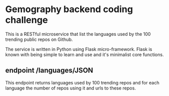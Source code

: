 # Gemography backend coding challenge

This is a RESTful microservice that list the languages used by the 100 trending public repos on Github.

The service is written in Python using Flask micro-framework. Flask is known with being simple to learn and use and it's minimalist core functions.

## endpoint /languages/JSON

This endpoint returns languages used by 100 trending repos and for each language the number of repos using it and urls to these repos.
